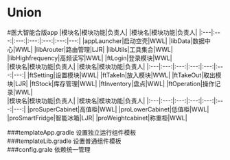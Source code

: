 # Union
#医大智能合版app
|模块名|模块功能|负责人| |模块名|模块功能|负责人|
|:---|:---:|:---:|:---:|:---:|:---:|---:|
|appLauncher|启动空壳|WWL| |libData|数据中心|WWL|
|libArouter|路由管理|LJR| |libUtils|工具集合|WWL|
|libHighfrequency|高频读写|WWL| |ftLogin|登录模块|WWL|
 <br> 
 |模块名|模块功能|负责人| |模块名|模块功能|负责人|
|:---|:---:|:---:|:---:|:---:|:---:|---:|
|ftSetting|设置模块|WWL| |ftTakeIn|放入模块|WWL|
|ftTakeOut|取出模块|LJR| |ftStock|库存管理|WWL|
|ftInventory|盘点|WWL| |ftOperation|操作记录|WWL|
 <br> 
 |模块名|模块功能|负责人| |模块名|模块功能|负责人|
|:---|:---:|:---:|:---:|:---:|:---:|---:|
|proSuperCabinet|高值柜|WWL| |proLowerCabinet|低值柜|WWL|
|proSmartFridge|智能冰箱|LJR| |proWeightcabinet|称重柜|WWL|
 
 
 

###templateApp.gradle 设置独立运行组件模板 <br> 
###templateLib.gradle 设置普通组件模板 <br> 
###config.grale 依赖统一管理 <br> 